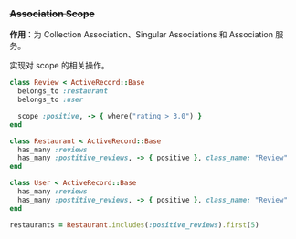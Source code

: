 ### ~~Association Scope~~

**作用**：为 Collection Association、Singular Associations 和 Association 服务。

实现对 scope 的相关操作。


```ruby
class Review < ActiveRecord::Base
  belongs_to :restaurant
  belongs_to :user

  scope :positive, -> { where("rating > 3.0") }
end

class Restaurant < ActiveRecord::Base
  has_many :reviews
  has_many :postitive_reviews, -> { positive }, class_name: "Review"
end

class User < ActiveRecord::Base
  has_many :reviews
  has_many :postitive_reviews, -> { positive }, class_name: "Review"
end
```

```ruby
restaurants = Restaurant.includes(:positive_reviews).first(5)
```
